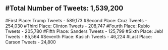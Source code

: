#Total Number of Tweets: 1,539,200 
---
#First Place: Trump Tweets - 589,173
#Second Place: Cruz Tweets - 254,030
#Third Place: Clinton Tweets - 208,747
#Fourth Place: Rubio Tweets - 205,780
#Fifth Place: Sanders Tweets - 125,799
#Sixth Place: Jeb! Tweets - 85,564
#Seventh Place: Kasich Tweets - 46,224
#Last Place: Carson Tweets - 24,800
